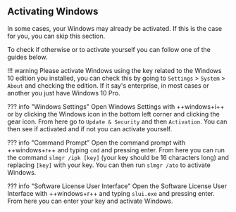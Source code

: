 ## Activating Windows

In some cases, your Windows may already be activated. If this is the case for you, you can skip this section.

To check if otherwise or to activate yourself you can follow one of the guides below.

!!! warning
    Please activate Windows using the key related to the Windows 10 edition you installed, you can check this by going to `Settings` > `System` > `About` and checking the edition. If it say's enterprise, in most cases or another you just have Windows 10 Pro.

??? info "Windows Settings"
    Open Windows Settings with ++windows+i++ or by clicking the Windows icon in the bottom left corner and clicking the gear icon. From here go to `Update & Security` and then `Activation`. You can then see if activated and if not you can activate yourself.

??? info "Command Prompt"
    Open the command prompt with ++windows+r++ and typing `cmd` and pressing enter. From here you can run the command `slmgr /ipk [key]` (your key should be 16 characters long) and replacing `[key]` with your key. You can then run `slmgr /ato` to activate Windows.

??? info "Software License User Interface"
    Open the Software License User Interface with ++windows+r++ and typing `slui.exe` and pressing enter. From here you can enter your key and activate Windows.